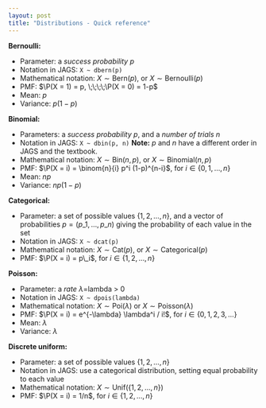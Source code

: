 ```yaml
---
layout: post
title: "Distributions - Quick reference"
---
```


**Bernoulli:**

- Parameter: a *success probability* $p$
- Notation in JAGS: ``X ~ dbern(p)``
- Mathematical notation: $X \sim \textrm{Bern}(p)$, or $X \sim \textrm{Bernoulli}(p)$
- PMF: $\P(X = 1) = p, \;\;\;\;\P(X = 0) = 1-p$
- Mean: $p$
- Variance: $p(1-p)$

**Binomial:**

- Parameters: a *success probability* $p$, and a *number of trials* $n$
- Notation in JAGS: ``X ~ dbin(p, n)`` **Note:** $p$ and $n$ have a different order in JAGS and the textbook.
- Mathematical notation: $X \sim \textrm{Bin}(n, p)$, or  $X \sim \textrm{Binomial}(n, p)$
- PMF: $\P(X = i) = \binom{n}{i} p^i (1-p)^{n-i}$, for $i \in \{0, 1, \dots, n\}$
- Mean: $np$
- Variance: $np(1-p)$

**Categorical:**

- Parameter: a set of possible values $\{1, 2, \dots, n\}$, and a vector of probabilities $p = (p\_1, \dots, p\_n)$ giving the probability of each value in the set
- Notation in JAGS: ``X ~ dcat(p)``
- Mathematical notation: $X \sim \textrm{Cat}(p)$, or $X \sim \textrm{Categorical}(p)$
- PMF: $\P(X = i) = p\_i$, for $i \in \{1, 2, \dots, n\}$

**Poisson:** 

- Parameter: a *rate* $\lambda=$lambda > 0
- Notation in JAGS: ``X ~ dpois(lambda)``
- Mathematical notation: $X \sim \textrm{Poi}(\lambda)$ or $X \sim \textrm{Poisson}(\lambda)$
- PMF: $\P(X = i) = e^{-\lambda} \lambda^i / i!$, for $i \in \{0, 1, 2, 3, \dots\}$
- Mean: $\lambda$
- Variance: $\lambda$

**Discrete uniform:** 

- Parameter: a set of possible values $\{1, 2, \dots, n\}$
- Notation in JAGS: use a categorical distribution, setting equal probability to each value
- Mathematical notation: $X \sim \textrm{Unif}(\{1, 2, \dots, n\})$
- PMF: $\P(X = i) = 1/n$, for $i \in \{1, 2, \dots, n\}$